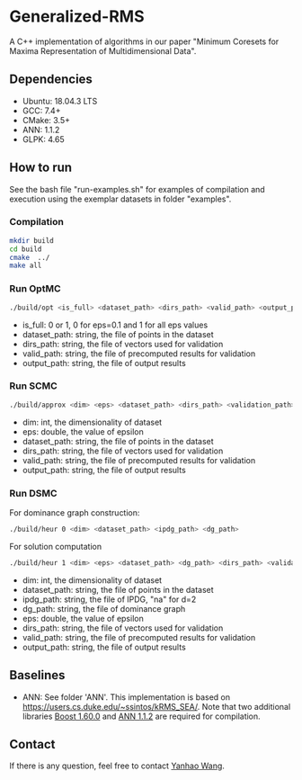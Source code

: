 # Generalized-RMS

A C++ implementation of algorithms in our paper "Minimum Coresets for Maxima Representation of Multidimensional Data".

## Dependencies

- Ubuntu: 18.04.3 LTS
- GCC: 7.4+
- CMake: 3.5+
- ANN: 1.1.2
- GLPK: 4.65

## How to run

See the bash file "run-examples.sh" for examples of compilation and execution using the exemplar datasets in folder "examples".

### Compilation

```sh
mkdir build
cd build
cmake  ../
make all
```

### Run OptMC

```sh
./build/opt <is_full> <dataset_path> <dirs_path> <valid_path> <output_path>
```
- is_full: 0 or 1, 0 for eps=0.1 and 1 for all eps values
- dataset_path: string, the file of points in the dataset
- dirs_path: string, the file of vectors used for validation
- valid_path: string, the file of precomputed results for validation
- output_path: string, the file of output results

### Run SCMC

```sh
./build/approx <dim> <eps> <dataset_path> <dirs_path> <validation_path> <output_path>
```
- dim: int, the dimensionality of dataset
- eps: double, the value of epsilon
- dataset_path: string, the file of points in the dataset
- dirs_path: string, the file of vectors used for validation
- valid_path: string, the file of precomputed results for validation
- output_path: string, the file of output results

### Run DSMC

For dominance graph construction:
```sh
./build/heur 0 <dim> <dataset_path> <ipdg_path> <dg_path>
```

For solution computation
```sh
./build/heur 1 <dim> <eps> <dataset_path> <dg_path> <dirs_path> <validation_path> <output_path>
```

- dim: int, the dimensionality of dataset
- dataset_path: string, the file of points in the dataset
- ipdg_path: string, the file of IPDG, "na" for d=2
- dg_path: string, the file of dominance graph
- eps: double, the value of epsilon
- dirs_path: string, the file of vectors used for validation
- valid_path: string, the file of precomputed results for validation
- output_path: string, the file of output results

## Baselines

- ANN: See folder 'ANN'. This implementation is based on <https://users.cs.duke.edu/~ssintos/kRMS_SEA/>. Note that two additional libraries [Boost 1.60.0](http://sourceforge.net/projects/boost/files/boost/1.60.0/boost_1_60_0.tar.gz) and [ANN 1.1.2](http://www.cs.umd.edu/~mount/ANN/Files/1.1.2/ann_1.1.2.tar.gz) are required for compilation.

## Contact

If there is any question, feel free to contact [Yanhao Wang](mailto:yanhao90@comp.nus.edu.sg).
